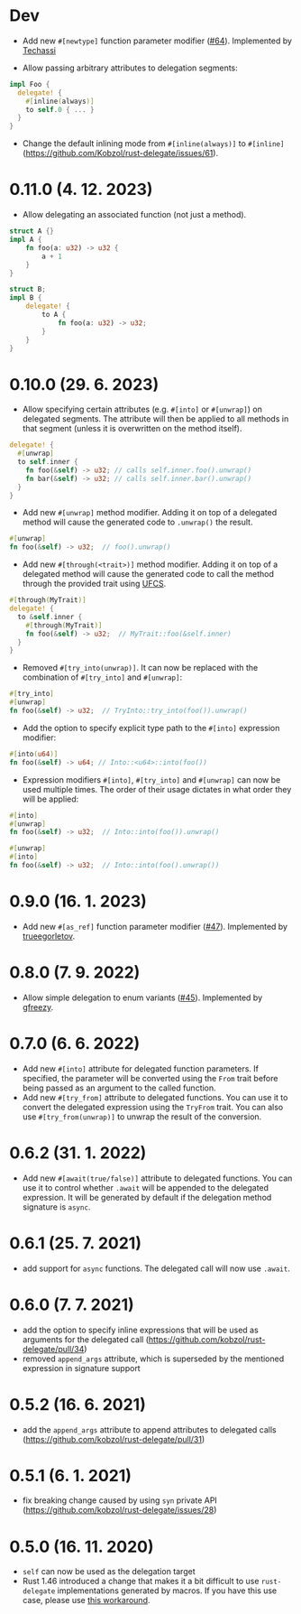 # Dev
- Add new `#[newtype]` function parameter modifier ([#64](https://github.com/Kobzol/rust-delegate/pull/64)).
  Implemented by [Techassi](https://github.com/Techassi)

- Allow passing arbitrary attributes to delegation segments:
```rust
impl Foo {
  delegate! {
    #[inline(always)]
    to self.0 { ... }
  }
}
```
- Change the default inlining mode from `#[inline(always)]` to `#[inline]` (https://github.com/Kobzol/rust-delegate/issues/61).

# 0.11.0 (4. 12. 2023)
- Allow delegating an associated function (not just a method).
```rust
struct A {}
impl A {
    fn foo(a: u32) -> u32 {
        a + 1
    }
}

struct B;
impl B {
    delegate! {
        to A {
            fn foo(a: u32) -> u32;
        }
    }
}
```

# 0.10.0 (29. 6. 2023)
- Allow specifying certain attributes (e.g. `#[into]` or `#[unwrap]`) on delegated segments.
The attribute will then be applied to all methods in that segment (unless it is overwritten on the method itself).
```rust
delegate! {
  #[unwrap]
  to self.inner {
    fn foo(&self) -> u32; // calls self.inner.foo().unwrap()
    fn bar(&self) -> u32; // calls self.inner.bar().unwrap()
  }
}
```
- Add new `#[unwrap]` method modifier. Adding it on top of a delegated method will cause the generated
code to `.unwrap()` the result.
```rust
#[unwrap]
fn foo(&self) -> u32;  // foo().unwrap()
```
- Add new `#[through(<trait>)]` method modifier. Adding it on top of a delegated method will cause the generated
  code to call the method through the provided trait using [UFCS](https://doc.rust-lang.org/reference/expressions/call-expr.html#disambiguating-function-calls).
```rust
#[through(MyTrait)]
delegate! {
  to &self.inner {
    #[through(MyTrait)]
    fn foo(&self) -> u32;  // MyTrait::foo(&self.inner)
  }
}
```
- Removed `#[try_into(unwrap)]`. It can now be replaced with the combination of `#[try_into]` and `#[unwrap]`:
```rust
#[try_into]
#[unwrap]
fn foo(&self) -> u32;  // TryInto::try_into(foo()).unwrap()
```
- Add the option to specify explicit type path to the `#[into]` expression modifier:
```rust
#[into(u64)]
fn foo(&self) -> u64; // Into::<u64>::into(foo())
```
- Expression modifiers `#[into]`, `#[try_into]` and `#[unwrap]` can now be used multiple times. The order
of their usage dictates in what order they will be applied:
```rust
#[into]
#[unwrap]
fn foo(&self) -> u32;  // Into::into(foo()).unwrap()

#[unwrap]
#[into]
fn foo(&self) -> u32;  // Into::into(foo().unwrap())
```

# 0.9.0 (16. 1. 2023)
- Add new `#[as_ref]` function parameter modifier ([#47](https://github.com/Kobzol/rust-delegate/pull/47)).
  Implemented by [trueegorletov](https://github.com/trueegorletov).

# 0.8.0 (7. 9. 2022)
- Allow simple delegation to enum variants ([#45](https://github.com/Kobzol/rust-delegate/pull/45)).
Implemented by [gfreezy](https://github.com/gfreezy).

# 0.7.0 (6. 6. 2022)
- Add new `#[into]` attribute for delegated function parameters. If specified, the parameter will be
converted using the `From` trait before being passed as an argument to the called function.
- Add new `#[try_from]` attribute to delegated functions. You can use it to convert the delegated
expression using the `TryFrom` trait. You can also use `#[try_from(unwrap)]` to unwrap the result of
the conversion.

# 0.6.2 (31. 1. 2022)
- Add new `#[await(true/false)]` attribute to delegated functions. You can use it to control whether
`.await` will be appended to the delegated expression. It will be generated by default if the delegation
method signature is `async`.

# 0.6.1 (25. 7. 2021)
- add support for `async` functions. The delegated call will now use `.await`.

# 0.6.0 (7. 7. 2021)
- add the option to specify inline expressions that will be used as arguments for the delegated call (https://github.com/kobzol/rust-delegate/pull/34)
- removed `append_args` attribute, which is superseded by the mentioned expression in signature support

# 0.5.2 (16. 6. 2021)
- add the `append_args` attribute to append attributes to delegated calls (https://github.com/kobzol/rust-delegate/pull/31)

# 0.5.1 (6. 1. 2021)
- fix breaking change caused by using `syn` private API (https://github.com/kobzol/rust-delegate/issues/28) 

# 0.5.0 (16. 11. 2020)
- `self` can now be used as the delegation target
- Rust 1.46 introduced a change that makes it a bit difficult to use `rust-delegate` implementations
generated by macros. If you have this use case, please use [this workaround](https://github.com/kobzol/rust-delegate/issues/25#issuecomment-716774685).
